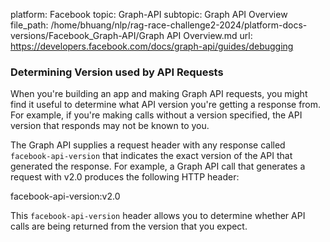 platform: Facebook
topic: Graph-API
subtopic: Graph API Overview
file_path: /home/bhuang/nlp/rag-race-challenge2-2024/platform-docs-versions/Facebook_Graph-API/Graph API Overview.md
url: https://developers.facebook.com/docs/graph-api/guides/debugging

### Determining Version used by API Requests

When you're building an app and making Graph API requests, you might find it useful to determine what API version you're getting a response from. For example, if you're making calls without a version specified, the API version that responds may not be known to you.

The Graph API supplies a request header with any response called `facebook-api-version` that indicates the exact version of the API that generated the response. For example, a Graph API call that generates a request with v2.0 produces the following HTTP header:

facebook-api-version:v2.0

This `facebook-api-version` header allows you to determine whether API calls are being returned from the version that you expect.